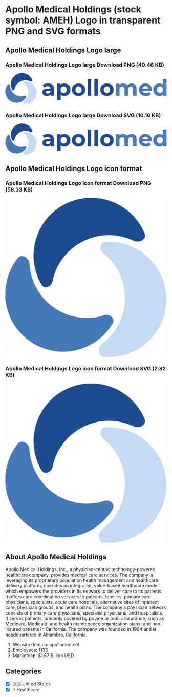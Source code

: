 # Apollo Medical Holdings (stock symbol: AMEH) Logo in transparent PNG and SVG formats

## Apollo Medical Holdings Logo large

### Apollo Medical Holdings Logo large Download PNG (40.46 KB)

![Apollo Medical Holdings Logo large Download PNG (40.46 KB)](/img/orig/AMEH_BIG-8e697f81.png)

### Apollo Medical Holdings Logo large Download SVG (10.16 KB)

![Apollo Medical Holdings Logo large Download SVG (10.16 KB)](/img/orig/AMEH_BIG-94d63293.svg)

## Apollo Medical Holdings Logo icon format

### Apollo Medical Holdings Logo icon format Download PNG (58.33 KB)

![Apollo Medical Holdings Logo icon format Download PNG (58.33 KB)](/img/orig/AMEH-d96e3a9d.png)

### Apollo Medical Holdings Logo icon format Download SVG (2.82 KB)

![Apollo Medical Holdings Logo icon format Download SVG (2.82 KB)](/img/orig/AMEH-8218f124.svg)

## About Apollo Medical Holdings

Apollo Medical Holdings, Inc., a physician-centric technology-powered healthcare company, provides medical care services. The company is leveraging its proprietary population health management and healthcare delivery platform, operates an integrated, value-based healthcare model which empowers the providers in its network to deliver care to its patients. It offers care coordination services to patients, families, primary care physicians, specialists, acute care hospitals, alternative sites of inpatient care, physician groups, and health plans. The company's physician network consists of primary care physicians, specialist physicians, and hospitalists. It serves patients, primarily covered by private or public insurance, such as Medicare, Medicaid, and health maintenance organization plans; and non-insured patients in California. The company was founded in 1994 and is headquartered in Alhambra, California.

1. Website domain: apollomed.net
2. Employees: 1133
3. Marketcap: $1.67 Billion USD


## Categories
- [x] 🇺🇸 United States
- [x] ⚕️ Healthcare
